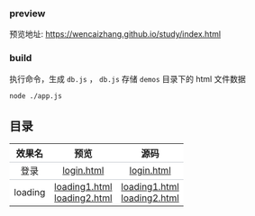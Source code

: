 ### preview

预览地址: https://wencaizhang.github.io/study/index.html

### build

执行命令，生成 `db.js` ， `db.js` 存储 `demos` 目录下的 html 文件数据

``` bash
node ./app.js
```

## 目录

<style>
  tr {
    background-color: #fff;
    border-top: 1px solid #c6cbd1;
    text-align: center;
}
</style>
<table>
  <thead>
    <tr>
      <th>效果名</th>
      <th>预览</th>
      <th>源码</th>
    </tr>
  </thead>
  <tbody>
    <tr>
      <td>登录</td>
      <td>
        <a href="https://wencaizhang.github.io/study/login/login1.html" target="blank">login.html</a>
      </td>
      <td>
        <a href="https://github.com/wencaizhang/study/login/login1.html" target="blank">login.html</a>
      </td>
    </tr>
    <tr>
      <td>loading</td>
      <td>
        <a href="https://wencaizhang.github.io/study/loading/loading1.html" target="blank">loading1.html</a>
        <br />
        <a href="https://wencaizhang.github.io/study/loading/loading2.html" target="blank">loading2.html</a>
      </td>
      <td>
        <a href="https://github.com/wencaizhang/study/loading/loading1.html" target="blank">loading1.html</a>
        <br />
        <a href="https://github.com/wencaizhang/study/loading/loading2.html" target="blank">loading2.html</a>
      </td>
    </tr>
  </tbody>
</table>
